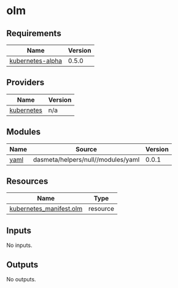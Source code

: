 # olm

<!-- BEGINNING OF PRE-COMMIT-TERRAFORM DOCS HOOK -->
## Requirements

| Name | Version |
|------|---------|
| <a name="requirement_kubernetes-alpha"></a> [kubernetes-alpha](#requirement\_kubernetes-alpha) | 0.5.0 |

## Providers

| Name | Version |
|------|---------|
| <a name="provider_kubernetes"></a> [kubernetes](#provider\_kubernetes) | n/a |

## Modules

| Name | Source | Version |
|------|--------|---------|
| <a name="module_yaml"></a> [yaml](#module\_yaml) | dasmeta/helpers/null//modules/yaml | 0.0.1 |

## Resources

| Name | Type |
|------|------|
| [kubernetes_manifest.olm](https://registry.terraform.io/providers/hashicorp/kubernetes/latest/docs/resources/manifest) | resource |

## Inputs

No inputs.

## Outputs

No outputs.
<!-- END OF PRE-COMMIT-TERRAFORM DOCS HOOK -->
